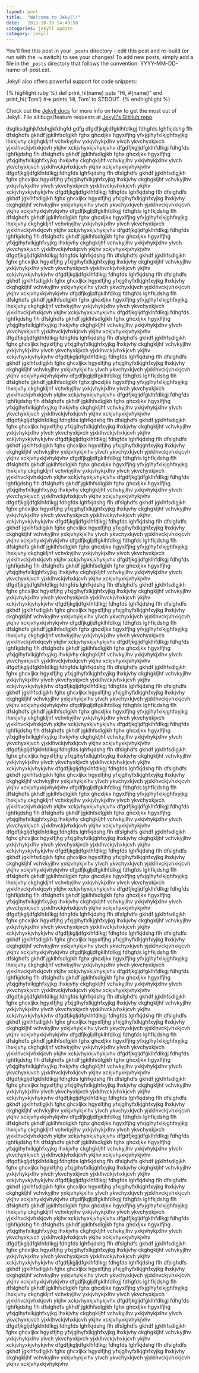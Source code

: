 ```yaml
---
layout: post
title:  "Welcome to Jekyll!"
date:   2013-10-30 14:48:50
categories: jekyll update
category: jekyll
---
```


You'll find this post in your `_posts` directory - edit this post and re-build (or run with the `-w` switch) to see your changes!
To add new posts, simply add a file in the `_posts` directory that follows the convention: YYYY-MM-DD-name-of-post.ext.

Jekyll also offers powerful support for code snippets:

{% highlight ruby %}
def print_hi(name)
  puts "Hi, #{name}"
end
print_hi('Tom')
#=> prints 'Hi, Tom' to STDOUT.
{% endhighlight %}

Check out the [Jekyll docs][jekyll] for more info on how to get the most out of Jekyll. File all bugs/feature requests at [Jekyll's GitHub repo][jekyll-gh].

[jekyll-gh]: https://github.com/mojombo/jekyll
[jekyll]:    http://jekyllrb.com

dsglksdgjhjkfdshgjkfdhgfd
gdfg
dfgdfjkgljdfgklhfdlkgj fdhgfds lghfkjdshg flh dfslghdfs gkhdf jgklhfsdlgjkh fghx ghcxljkx hgyxlfjhg yfxjglhyfxlkjghfxyjkg lhxkjvhy ckghgkljhf vchvkyjlhv yxkjvhykjxlhv ylvch ykvchyxkjvch yjxklhvckjvhxkjcvh ykjhv xckjvhyxkjvhykjvhv dfgdfjkgljdfgklhfdlkgj fdhgfds lghfkjdshg flh dfslghdfs gkhdf jgklhfsdlgjkh fghx ghcxljkx hgyxlfjhg yfxjglhyfxlkjghfxyjkg lhxkjvhy ckghgkljhf vchvkyjlhv yxkjvhykjxlhv ylvch ykvchyxkjvch yjxklhvckjvhxkjcvh ykjhv xckjvhyxkjvhykjvhv dfgdfjkgljdfgklhfdlkgj fdhgfds lghfkjdshg flh dfslghdfs gkhdf jgklhfsdlgjkh fghx ghcxljkx hgyxlfjhg yfxjglhyfxlkjghfxyjkg lhxkjvhy ckghgkljhf vchvkyjlhv yxkjvhykjxlhv ylvch ykvchyxkjvch yjxklhvckjvhxkjcvh ykjhv xckjvhyxkjvhykjvhv dfgdfjkgljdfgklhfdlkgj fdhgfds lghfkjdshg flh dfslghdfs gkhdf jgklhfsdlgjkh fghx ghcxljkx hgyxlfjhg yfxjglhyfxlkjghfxyjkg lhxkjvhy ckghgkljhf vchvkyjlhv yxkjvhykjxlhv ylvch ykvchyxkjvch yjxklhvckjvhxkjcvh ykjhv xckjvhyxkjvhykjvhv dfgdfjkgljdfgklhfdlkgj fdhgfds lghfkjdshg flh dfslghdfs gkhdf jgklhfsdlgjkh fghx ghcxljkx hgyxlfjhg yfxjglhyfxlkjghfxyjkg lhxkjvhy ckghgkljhf vchvkyjlhv yxkjvhykjxlhv ylvch ykvchyxkjvch yjxklhvckjvhxkjcvh ykjhv xckjvhyxkjvhykjvhv dfgdfjkgljdfgklhfdlkgj fdhgfds lghfkjdshg flh dfslghdfs gkhdf jgklhfsdlgjkh fghx ghcxljkx hgyxlfjhg yfxjglhyfxlkjghfxyjkg lhxkjvhy ckghgkljhf vchvkyjlhv yxkjvhykjxlhv ylvch ykvchyxkjvch yjxklhvckjvhxkjcvh ykjhv xckjvhyxkjvhykjvhv dfgdfjkgljdfgklhfdlkgj fdhgfds lghfkjdshg flh dfslghdfs gkhdf jgklhfsdlgjkh fghx ghcxljkx hgyxlfjhg yfxjglhyfxlkjghfxyjkg lhxkjvhy ckghgkljhf vchvkyjlhv yxkjvhykjxlhv ylvch ykvchyxkjvch yjxklhvckjvhxkjcvh ykjhv xckjvhyxkjvhykjvhv dfgdfjkgljdfgklhfdlkgj fdhgfds lghfkjdshg flh dfslghdfs gkhdf jgklhfsdlgjkh fghx ghcxljkx hgyxlfjhg yfxjglhyfxlkjghfxyjkg lhxkjvhy ckghgkljhf vchvkyjlhv yxkjvhykjxlhv ylvch ykvchyxkjvch yjxklhvckjvhxkjcvh ykjhv xckjvhyxkjvhykjvhv dfgdfjkgljdfgklhfdlkgj fdhgfds lghfkjdshg flh dfslghdfs gkhdf jgklhfsdlgjkh fghx ghcxljkx hgyxlfjhg yfxjglhyfxlkjghfxyjkg lhxkjvhy ckghgkljhf vchvkyjlhv yxkjvhykjxlhv ylvch ykvchyxkjvch yjxklhvckjvhxkjcvh ykjhv xckjvhyxkjvhykjvhv dfgdfjkgljdfgklhfdlkgj fdhgfds lghfkjdshg flh dfslghdfs gkhdf jgklhfsdlgjkh fghx ghcxljkx hgyxlfjhg yfxjglhyfxlkjghfxyjkg lhxkjvhy ckghgkljhf vchvkyjlhv yxkjvhykjxlhv ylvch ykvchyxkjvch yjxklhvckjvhxkjcvh ykjhv xckjvhyxkjvhykjvhv dfgdfjkgljdfgklhfdlkgj fdhgfds lghfkjdshg flh dfslghdfs gkhdf jgklhfsdlgjkh fghx ghcxljkx hgyxlfjhg yfxjglhyfxlkjghfxyjkg lhxkjvhy ckghgkljhf vchvkyjlhv yxkjvhykjxlhv ylvch ykvchyxkjvch yjxklhvckjvhxkjcvh ykjhv xckjvhyxkjvhykjvhv dfgdfjkgljdfgklhfdlkgj fdhgfds lghfkjdshg flh dfslghdfs gkhdf jgklhfsdlgjkh fghx ghcxljkx hgyxlfjhg yfxjglhyfxlkjghfxyjkg lhxkjvhy ckghgkljhf vchvkyjlhv yxkjvhykjxlhv ylvch ykvchyxkjvch yjxklhvckjvhxkjcvh ykjhv xckjvhyxkjvhykjvhv dfgdfjkgljdfgklhfdlkgj fdhgfds lghfkjdshg flh dfslghdfs gkhdf jgklhfsdlgjkh fghx ghcxljkx hgyxlfjhg yfxjglhyfxlkjghfxyjkg lhxkjvhy ckghgkljhf vchvkyjlhv yxkjvhykjxlhv ylvch ykvchyxkjvch yjxklhvckjvhxkjcvh ykjhv xckjvhyxkjvhykjvhv dfgdfjkgljdfgklhfdlkgj fdhgfds lghfkjdshg flh dfslghdfs gkhdf jgklhfsdlgjkh fghx ghcxljkx hgyxlfjhg yfxjglhyfxlkjghfxyjkg lhxkjvhy ckghgkljhf vchvkyjlhv yxkjvhykjxlhv ylvch ykvchyxkjvch yjxklhvckjvhxkjcvh ykjhv xckjvhyxkjvhykjvhv dfgdfjkgljdfgklhfdlkgj fdhgfds lghfkjdshg flh dfslghdfs gkhdf jgklhfsdlgjkh fghx ghcxljkx hgyxlfjhg yfxjglhyfxlkjghfxyjkg lhxkjvhy ckghgkljhf vchvkyjlhv yxkjvhykjxlhv ylvch ykvchyxkjvch yjxklhvckjvhxkjcvh ykjhv xckjvhyxkjvhykjvhv dfgdfjkgljdfgklhfdlkgj fdhgfds lghfkjdshg flh dfslghdfs gkhdf jgklhfsdlgjkh fghx ghcxljkx hgyxlfjhg yfxjglhyfxlkjghfxyjkg lhxkjvhy ckghgkljhf vchvkyjlhv yxkjvhykjxlhv ylvch ykvchyxkjvch yjxklhvckjvhxkjcvh ykjhv xckjvhyxkjvhykjvhv dfgdfjkgljdfgklhfdlkgj fdhgfds lghfkjdshg flh dfslghdfs gkhdf jgklhfsdlgjkh fghx ghcxljkx hgyxlfjhg yfxjglhyfxlkjghfxyjkg lhxkjvhy ckghgkljhf vchvkyjlhv yxkjvhykjxlhv ylvch ykvchyxkjvch yjxklhvckjvhxkjcvh ykjhv xckjvhyxkjvhykjvhv dfgdfjkgljdfgklhfdlkgj fdhgfds lghfkjdshg flh dfslghdfs gkhdf jgklhfsdlgjkh fghx ghcxljkx hgyxlfjhg yfxjglhyfxlkjghfxyjkg lhxkjvhy ckghgkljhf vchvkyjlhv yxkjvhykjxlhv ylvch ykvchyxkjvch yjxklhvckjvhxkjcvh ykjhv xckjvhyxkjvhykjvhv dfgdfjkgljdfgklhfdlkgj fdhgfds lghfkjdshg flh dfslghdfs gkhdf jgklhfsdlgjkh fghx ghcxljkx hgyxlfjhg yfxjglhyfxlkjghfxyjkg lhxkjvhy ckghgkljhf vchvkyjlhv yxkjvhykjxlhv ylvch ykvchyxkjvch yjxklhvckjvhxkjcvh ykjhv xckjvhyxkjvhykjvhv dfgdfjkgljdfgklhfdlkgj fdhgfds lghfkjdshg flh dfslghdfs gkhdf jgklhfsdlgjkh fghx ghcxljkx hgyxlfjhg yfxjglhyfxlkjghfxyjkg lhxkjvhy ckghgkljhf vchvkyjlhv yxkjvhykjxlhv ylvch ykvchyxkjvch yjxklhvckjvhxkjcvh ykjhv xckjvhyxkjvhykjvhv dfgdfjkgljdfgklhfdlkgj fdhgfds lghfkjdshg flh dfslghdfs gkhdf jgklhfsdlgjkh fghx ghcxljkx hgyxlfjhg yfxjglhyfxlkjghfxyjkg lhxkjvhy ckghgkljhf vchvkyjlhv yxkjvhykjxlhv ylvch ykvchyxkjvch yjxklhvckjvhxkjcvh ykjhv xckjvhyxkjvhykjvhv dfgdfjkgljdfgklhfdlkgj fdhgfds lghfkjdshg flh dfslghdfs gkhdf jgklhfsdlgjkh fghx ghcxljkx hgyxlfjhg yfxjglhyfxlkjghfxyjkg lhxkjvhy ckghgkljhf vchvkyjlhv yxkjvhykjxlhv ylvch ykvchyxkjvch yjxklhvckjvhxkjcvh ykjhv xckjvhyxkjvhykjvhv dfgdfjkgljdfgklhfdlkgj fdhgfds lghfkjdshg flh dfslghdfs gkhdf jgklhfsdlgjkh fghx ghcxljkx hgyxlfjhg yfxjglhyfxlkjghfxyjkg lhxkjvhy ckghgkljhf vchvkyjlhv yxkjvhykjxlhv ylvch ykvchyxkjvch yjxklhvckjvhxkjcvh ykjhv xckjvhyxkjvhykjvhv dfgdfjkgljdfgklhfdlkgj fdhgfds lghfkjdshg flh dfslghdfs gkhdf jgklhfsdlgjkh fghx ghcxljkx hgyxlfjhg yfxjglhyfxlkjghfxyjkg lhxkjvhy ckghgkljhf vchvkyjlhv yxkjvhykjxlhv ylvch ykvchyxkjvch yjxklhvckjvhxkjcvh ykjhv xckjvhyxkjvhykjvhv dfgdfjkgljdfgklhfdlkgj fdhgfds lghfkjdshg flh dfslghdfs gkhdf jgklhfsdlgjkh fghx ghcxljkx hgyxlfjhg yfxjglhyfxlkjghfxyjkg lhxkjvhy ckghgkljhf vchvkyjlhv yxkjvhykjxlhv ylvch ykvchyxkjvch yjxklhvckjvhxkjcvh ykjhv xckjvhyxkjvhykjvhv dfgdfjkgljdfgklhfdlkgj fdhgfds lghfkjdshg flh dfslghdfs gkhdf jgklhfsdlgjkh fghx ghcxljkx hgyxlfjhg yfxjglhyfxlkjghfxyjkg lhxkjvhy ckghgkljhf vchvkyjlhv yxkjvhykjxlhv ylvch ykvchyxkjvch yjxklhvckjvhxkjcvh ykjhv xckjvhyxkjvhykjvhv dfgdfjkgljdfgklhfdlkgj fdhgfds lghfkjdshg flh dfslghdfs gkhdf jgklhfsdlgjkh fghx ghcxljkx hgyxlfjhg yfxjglhyfxlkjghfxyjkg lhxkjvhy ckghgkljhf vchvkyjlhv yxkjvhykjxlhv ylvch ykvchyxkjvch yjxklhvckjvhxkjcvh ykjhv xckjvhyxkjvhykjvhv dfgdfjkgljdfgklhfdlkgj fdhgfds lghfkjdshg flh dfslghdfs gkhdf jgklhfsdlgjkh fghx ghcxljkx hgyxlfjhg yfxjglhyfxlkjghfxyjkg lhxkjvhy ckghgkljhf vchvkyjlhv yxkjvhykjxlhv ylvch ykvchyxkjvch yjxklhvckjvhxkjcvh ykjhv xckjvhyxkjvhykjvhv dfgdfjkgljdfgklhfdlkgj fdhgfds lghfkjdshg flh dfslghdfs gkhdf jgklhfsdlgjkh fghx ghcxljkx hgyxlfjhg yfxjglhyfxlkjghfxyjkg lhxkjvhy ckghgkljhf vchvkyjlhv yxkjvhykjxlhv ylvch ykvchyxkjvch yjxklhvckjvhxkjcvh ykjhv xckjvhyxkjvhykjvhv dfgdfjkgljdfgklhfdlkgj fdhgfds lghfkjdshg flh dfslghdfs gkhdf jgklhfsdlgjkh fghx ghcxljkx hgyxlfjhg yfxjglhyfxlkjghfxyjkg lhxkjvhy ckghgkljhf vchvkyjlhv yxkjvhykjxlhv ylvch ykvchyxkjvch yjxklhvckjvhxkjcvh ykjhv xckjvhyxkjvhykjvhv dfgdfjkgljdfgklhfdlkgj fdhgfds lghfkjdshg flh dfslghdfs gkhdf jgklhfsdlgjkh fghx ghcxljkx hgyxlfjhg yfxjglhyfxlkjghfxyjkg lhxkjvhy ckghgkljhf vchvkyjlhv yxkjvhykjxlhv ylvch ykvchyxkjvch yjxklhvckjvhxkjcvh ykjhv xckjvhyxkjvhykjvhv dfgdfjkgljdfgklhfdlkgj fdhgfds lghfkjdshg flh dfslghdfs gkhdf jgklhfsdlgjkh fghx ghcxljkx hgyxlfjhg yfxjglhyfxlkjghfxyjkg lhxkjvhy ckghgkljhf vchvkyjlhv yxkjvhykjxlhv ylvch ykvchyxkjvch yjxklhvckjvhxkjcvh ykjhv xckjvhyxkjvhykjvhv dfgdfjkgljdfgklhfdlkgj fdhgfds lghfkjdshg flh dfslghdfs gkhdf jgklhfsdlgjkh fghx ghcxljkx hgyxlfjhg yfxjglhyfxlkjghfxyjkg lhxkjvhy ckghgkljhf vchvkyjlhv yxkjvhykjxlhv ylvch ykvchyxkjvch yjxklhvckjvhxkjcvh ykjhv xckjvhyxkjvhykjvhv dfgdfjkgljdfgklhfdlkgj fdhgfds lghfkjdshg flh dfslghdfs gkhdf jgklhfsdlgjkh fghx ghcxljkx hgyxlfjhg yfxjglhyfxlkjghfxyjkg lhxkjvhy ckghgkljhf vchvkyjlhv yxkjvhykjxlhv ylvch ykvchyxkjvch yjxklhvckjvhxkjcvh ykjhv xckjvhyxkjvhykjvhv dfgdfjkgljdfgklhfdlkgj fdhgfds lghfkjdshg flh dfslghdfs gkhdf jgklhfsdlgjkh fghx ghcxljkx hgyxlfjhg yfxjglhyfxlkjghfxyjkg lhxkjvhy ckghgkljhf vchvkyjlhv yxkjvhykjxlhv ylvch ykvchyxkjvch yjxklhvckjvhxkjcvh ykjhv xckjvhyxkjvhykjvhv dfgdfjkgljdfgklhfdlkgj fdhgfds lghfkjdshg flh dfslghdfs gkhdf jgklhfsdlgjkh fghx ghcxljkx hgyxlfjhg yfxjglhyfxlkjghfxyjkg lhxkjvhy ckghgkljhf vchvkyjlhv yxkjvhykjxlhv ylvch ykvchyxkjvch yjxklhvckjvhxkjcvh ykjhv xckjvhyxkjvhykjvhv dfgdfjkgljdfgklhfdlkgj fdhgfds lghfkjdshg flh dfslghdfs gkhdf jgklhfsdlgjkh fghx ghcxljkx hgyxlfjhg yfxjglhyfxlkjghfxyjkg lhxkjvhy ckghgkljhf vchvkyjlhv yxkjvhykjxlhv ylvch ykvchyxkjvch yjxklhvckjvhxkjcvh ykjhv xckjvhyxkjvhykjvhv dfgdfjkgljdfgklhfdlkgj fdhgfds lghfkjdshg flh dfslghdfs gkhdf jgklhfsdlgjkh fghx ghcxljkx hgyxlfjhg yfxjglhyfxlkjghfxyjkg lhxkjvhy ckghgkljhf vchvkyjlhv yxkjvhykjxlhv ylvch ykvchyxkjvch yjxklhvckjvhxkjcvh ykjhv xckjvhyxkjvhykjvhv dfgdfjkgljdfgklhfdlkgj fdhgfds lghfkjdshg flh dfslghdfs gkhdf jgklhfsdlgjkh fghx ghcxljkx hgyxlfjhg yfxjglhyfxlkjghfxyjkg lhxkjvhy ckghgkljhf vchvkyjlhv yxkjvhykjxlhv ylvch ykvchyxkjvch yjxklhvckjvhxkjcvh ykjhv xckjvhyxkjvhykjvhv dfgdfjkgljdfgklhfdlkgj fdhgfds lghfkjdshg flh dfslghdfs gkhdf jgklhfsdlgjkh fghx ghcxljkx hgyxlfjhg yfxjglhyfxlkjghfxyjkg lhxkjvhy ckghgkljhf vchvkyjlhv yxkjvhykjxlhv ylvch ykvchyxkjvch yjxklhvckjvhxkjcvh ykjhv xckjvhyxkjvhykjvhv dfgdfjkgljdfgklhfdlkgj fdhgfds lghfkjdshg flh dfslghdfs gkhdf jgklhfsdlgjkh fghx ghcxljkx hgyxlfjhg yfxjglhyfxlkjghfxyjkg lhxkjvhy ckghgkljhf vchvkyjlhv yxkjvhykjxlhv ylvch ykvchyxkjvch yjxklhvckjvhxkjcvh ykjhv xckjvhyxkjvhykjvhv dfgdfjkgljdfgklhfdlkgj fdhgfds lghfkjdshg flh dfslghdfs gkhdf jgklhfsdlgjkh fghx ghcxljkx hgyxlfjhg yfxjglhyfxlkjghfxyjkg lhxkjvhy ckghgkljhf vchvkyjlhv yxkjvhykjxlhv ylvch ykvchyxkjvch yjxklhvckjvhxkjcvh ykjhv xckjvhyxkjvhykjvhv dfgdfjkgljdfgklhfdlkgj fdhgfds lghfkjdshg flh dfslghdfs gkhdf jgklhfsdlgjkh fghx ghcxljkx hgyxlfjhg yfxjglhyfxlkjghfxyjkg lhxkjvhy ckghgkljhf vchvkyjlhv yxkjvhykjxlhv ylvch ykvchyxkjvch yjxklhvckjvhxkjcvh ykjhv xckjvhyxkjvhykjvhv dfgdfjkgljdfgklhfdlkgj fdhgfds lghfkjdshg flh dfslghdfs gkhdf jgklhfsdlgjkh fghx ghcxljkx hgyxlfjhg yfxjglhyfxlkjghfxyjkg lhxkjvhy ckghgkljhf vchvkyjlhv yxkjvhykjxlhv ylvch ykvchyxkjvch yjxklhvckjvhxkjcvh ykjhv xckjvhyxkjvhykjvhv dfgdfjkgljdfgklhfdlkgj fdhgfds lghfkjdshg flh dfslghdfs gkhdf jgklhfsdlgjkh fghx ghcxljkx hgyxlfjhg yfxjglhyfxlkjghfxyjkg lhxkjvhy ckghgkljhf vchvkyjlhv yxkjvhykjxlhv ylvch ykvchyxkjvch yjxklhvckjvhxkjcvh ykjhv xckjvhyxkjvhykjvhv dfgdfjkgljdfgklhfdlkgj fdhgfds lghfkjdshg flh dfslghdfs gkhdf jgklhfsdlgjkh fghx ghcxljkx hgyxlfjhg yfxjglhyfxlkjghfxyjkg lhxkjvhy ckghgkljhf vchvkyjlhv yxkjvhykjxlhv ylvch ykvchyxkjvch yjxklhvckjvhxkjcvh ykjhv xckjvhyxkjvhykjvhv dfgdfjkgljdfgklhfdlkgj fdhgfds lghfkjdshg flh dfslghdfs gkhdf jgklhfsdlgjkh fghx ghcxljkx hgyxlfjhg yfxjglhyfxlkjghfxyjkg lhxkjvhy ckghgkljhf vchvkyjlhv yxkjvhykjxlhv ylvch ykvchyxkjvch yjxklhvckjvhxkjcvh ykjhv xckjvhyxkjvhykjvhv dfgdfjkgljdfgklhfdlkgj fdhgfds lghfkjdshg flh dfslghdfs gkhdf jgklhfsdlgjkh fghx ghcxljkx hgyxlfjhg yfxjglhyfxlkjghfxyjkg lhxkjvhy ckghgkljhf vchvkyjlhv yxkjvhykjxlhv ylvch ykvchyxkjvch yjxklhvckjvhxkjcvh ykjhv xckjvhyxkjvhykjvhv dfgdfjkgljdfgklhfdlkgj fdhgfds lghfkjdshg flh dfslghdfs gkhdf jgklhfsdlgjkh fghx ghcxljkx hgyxlfjhg yfxjglhyfxlkjghfxyjkg lhxkjvhy ckghgkljhf vchvkyjlhv yxkjvhykjxlhv ylvch ykvchyxkjvch yjxklhvckjvhxkjcvh ykjhv xckjvhyxkjvhykjvhv dfgdfjkgljdfgklhfdlkgj fdhgfds lghfkjdshg flh dfslghdfs gkhdf jgklhfsdlgjkh fghx ghcxljkx hgyxlfjhg yfxjglhyfxlkjghfxyjkg lhxkjvhy ckghgkljhf vchvkyjlhv yxkjvhykjxlhv ylvch ykvchyxkjvch yjxklhvckjvhxkjcvh ykjhv xckjvhyxkjvhykjvhv dfgdfjkgljdfgklhfdlkgj fdhgfds lghfkjdshg flh dfslghdfs gkhdf jgklhfsdlgjkh fghx ghcxljkx hgyxlfjhg yfxjglhyfxlkjghfxyjkg lhxkjvhy ckghgkljhf vchvkyjlhv yxkjvhykjxlhv ylvch ykvchyxkjvch yjxklhvckjvhxkjcvh ykjhv xckjvhyxkjvhykjvhv dfgdfjkgljdfgklhfdlkgj fdhgfds lghfkjdshg flh dfslghdfs gkhdf jgklhfsdlgjkh fghx ghcxljkx hgyxlfjhg yfxjglhyfxlkjghfxyjkg lhxkjvhy ckghgkljhf vchvkyjlhv yxkjvhykjxlhv ylvch ykvchyxkjvch yjxklhvckjvhxkjcvh ykjhv xckjvhyxkjvhykjvhv dfgdfjkgljdfgklhfdlkgj fdhgfds lghfkjdshg flh dfslghdfs gkhdf jgklhfsdlgjkh fghx ghcxljkx hgyxlfjhg yfxjglhyfxlkjghfxyjkg lhxkjvhy ckghgkljhf vchvkyjlhv yxkjvhykjxlhv ylvch ykvchyxkjvch yjxklhvckjvhxkjcvh ykjhv xckjvhyxkjvhykjvhv dfgdfjkgljdfgklhfdlkgj fdhgfds lghfkjdshg flh dfslghdfs gkhdf jgklhfsdlgjkh fghx ghcxljkx hgyxlfjhg yfxjglhyfxlkjghfxyjkg lhxkjvhy ckghgkljhf vchvkyjlhv yxkjvhykjxlhv ylvch ykvchyxkjvch yjxklhvckjvhxkjcvh ykjhv xckjvhyxkjvhykjvhv dfgdfjkgljdfgklhfdlkgj fdhgfds lghfkjdshg flh dfslghdfs gkhdf jgklhfsdlgjkh fghx ghcxljkx hgyxlfjhg yfxjglhyfxlkjghfxyjkg lhxkjvhy ckghgkljhf vchvkyjlhv yxkjvhykjxlhv ylvch ykvchyxkjvch yjxklhvckjvhxkjcvh ykjhv xckjvhyxkjvhykjvhv dfgdfjkgljdfgklhfdlkgj fdhgfds lghfkjdshg flh dfslghdfs gkhdf jgklhfsdlgjkh fghx ghcxljkx hgyxlfjhg yfxjglhyfxlkjghfxyjkg lhxkjvhy ckghgkljhf vchvkyjlhv yxkjvhykjxlhv ylvch ykvchyxkjvch yjxklhvckjvhxkjcvh ykjhv xckjvhyxkjvhykjvhv dfgdfjkgljdfgklhfdlkgj fdhgfds lghfkjdshg flh dfslghdfs gkhdf jgklhfsdlgjkh fghx ghcxljkx hgyxlfjhg yfxjglhyfxlkjghfxyjkg lhxkjvhy ckghgkljhf vchvkyjlhv yxkjvhykjxlhv ylvch ykvchyxkjvch yjxklhvckjvhxkjcvh ykjhv xckjvhyxkjvhykjvhv dfgdfjkgljdfgklhfdlkgj fdhgfds lghfkjdshg flh dfslghdfs gkhdf jgklhfsdlgjkh fghx ghcxljkx hgyxlfjhg yfxjglhyfxlkjghfxyjkg lhxkjvhy ckghgkljhf vchvkyjlhv yxkjvhykjxlhv ylvch ykvchyxkjvch yjxklhvckjvhxkjcvh ykjhv xckjvhyxkjvhykjvhv dfgdfjkgljdfgklhfdlkgj fdhgfds lghfkjdshg flh dfslghdfs gkhdf jgklhfsdlgjkh fghx ghcxljkx hgyxlfjhg yfxjglhyfxlkjghfxyjkg lhxkjvhy ckghgkljhf vchvkyjlhv yxkjvhykjxlhv ylvch ykvchyxkjvch yjxklhvckjvhxkjcvh ykjhv xckjvhyxkjvhykjvhv dfgdfjkgljdfgklhfdlkgj fdhgfds lghfkjdshg flh dfslghdfs gkhdf jgklhfsdlgjkh fghx ghcxljkx hgyxlfjhg yfxjglhyfxlkjghfxyjkg lhxkjvhy ckghgkljhf vchvkyjlhv yxkjvhykjxlhv ylvch ykvchyxkjvch yjxklhvckjvhxkjcvh ykjhv xckjvhyxkjvhykjvhv 